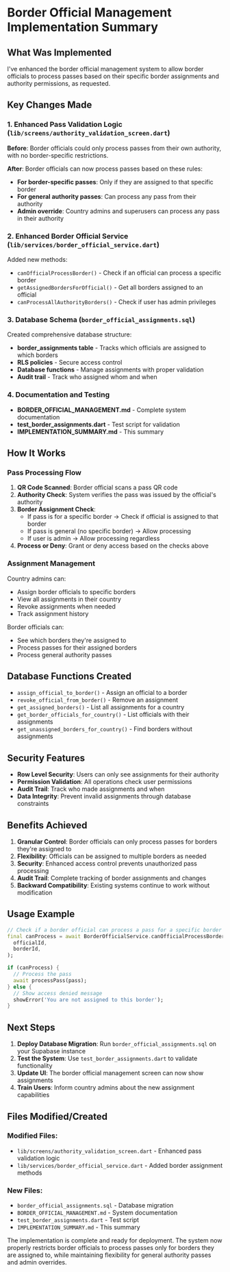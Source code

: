 # Border Official Management Implementation Summary

## What Was Implemented

I've enhanced the border official management system to allow border officials to process passes based on their specific border assignments and authority permissions, as requested.

## Key Changes Made

### 1. Enhanced Pass Validation Logic (`lib/screens/authority_validation_screen.dart`)

**Before**: Border officials could only process passes from their own authority, with no border-specific restrictions.

**After**: Border officials can now process passes based on these rules:
- **For border-specific passes**: Only if they are assigned to that specific border
- **For general authority passes**: Can process any pass from their authority
- **Admin override**: Country admins and superusers can process any pass in their authority

### 2. Enhanced Border Official Service (`lib/services/border_official_service.dart`)

Added new methods:
- `canOfficialProcessBorder()` - Check if an official can process a specific border
- `getAssignedBordersForOfficial()` - Get all borders assigned to an official
- `canProcessAllAuthorityBorders()` - Check if user has admin privileges

### 3. Database Schema (`border_official_assignments.sql`)

Created comprehensive database structure:
- **border_assignments table** - Tracks which officials are assigned to which borders
- **RLS policies** - Secure access control
- **Database functions** - Manage assignments with proper validation
- **Audit trail** - Track who assigned whom and when

### 4. Documentation and Testing

- **BORDER_OFFICIAL_MANAGEMENT.md** - Complete system documentation
- **test_border_assignments.dart** - Test script for validation
- **IMPLEMENTATION_SUMMARY.md** - This summary

## How It Works

### Pass Processing Flow

1. **QR Code Scanned**: Border official scans a pass QR code
2. **Authority Check**: System verifies the pass was issued by the official's authority
3. **Border Assignment Check**: 
   - If pass is for a specific border → Check if official is assigned to that border
   - If pass is general (no specific border) → Allow processing
   - If user is admin → Allow processing regardless
4. **Process or Deny**: Grant or deny access based on the checks above

### Assignment Management

Country admins can:
- Assign border officials to specific borders
- View all assignments in their country
- Revoke assignments when needed
- Track assignment history

Border officials can:
- See which borders they're assigned to
- Process passes for their assigned borders
- Process general authority passes

## Database Functions Created

- `assign_official_to_border()` - Assign an official to a border
- `revoke_official_from_border()` - Remove an assignment
- `get_assigned_borders()` - List all assignments for a country
- `get_border_officials_for_country()` - List officials with their assignments
- `get_unassigned_borders_for_country()` - Find borders without assignments

## Security Features

- **Row Level Security**: Users can only see assignments for their authority
- **Permission Validation**: All operations check user permissions
- **Audit Trail**: Track who made assignments and when
- **Data Integrity**: Prevent invalid assignments through database constraints

## Benefits Achieved

1. **Granular Control**: Border officials can only process passes for borders they're assigned to
2. **Flexibility**: Officials can be assigned to multiple borders as needed
3. **Security**: Enhanced access control prevents unauthorized pass processing
4. **Audit Trail**: Complete tracking of border assignments and changes
5. **Backward Compatibility**: Existing systems continue to work without modification

## Usage Example

```dart
// Check if a border official can process a pass for a specific border
final canProcess = await BorderOfficialService.canOfficialProcessBorder(
  officialId,
  borderId,
);

if (canProcess) {
  // Process the pass
  await processPass(pass);
} else {
  // Show access denied message
  showError('You are not assigned to this border');
}
```

## Next Steps

1. **Deploy Database Migration**: Run `border_official_assignments.sql` on your Supabase instance
2. **Test the System**: Use `test_border_assignments.dart` to validate functionality
3. **Update UI**: The border official management screen can now show assignments
4. **Train Users**: Inform country admins about the new assignment capabilities

## Files Modified/Created

### Modified Files:
- `lib/screens/authority_validation_screen.dart` - Enhanced pass validation logic
- `lib/services/border_official_service.dart` - Added border assignment methods

### New Files:
- `border_official_assignments.sql` - Database migration
- `BORDER_OFFICIAL_MANAGEMENT.md` - System documentation
- `test_border_assignments.dart` - Test script
- `IMPLEMENTATION_SUMMARY.md` - This summary

The implementation is complete and ready for deployment. The system now properly restricts border officials to process passes only for borders they are assigned to, while maintaining flexibility for general authority passes and admin overrides.